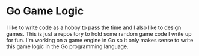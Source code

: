 # Go Game Logic
I like to write code as a hobby to pass the time and I also like to design games. This is just a repository to hold some random game code I write up for fun. I'm working on a game engine in Go so it only makes sense to write this game logic in the Go programming language.
